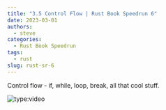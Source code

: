 ```yaml
---
title: "3.5 Control Flow | Rust Book Speedrun 6"
date: 2023-03-01
authors:
  - steve
categories:
  - Rust Book Speedrun
tags:
  - rust
slug: rust-sr-6
---
```


Control flow - if, while, loop, break, all that cool stuff.

<!-- more -->

![type:video](https://www.youtube.com/embed/Ditbk1RGIOM)
